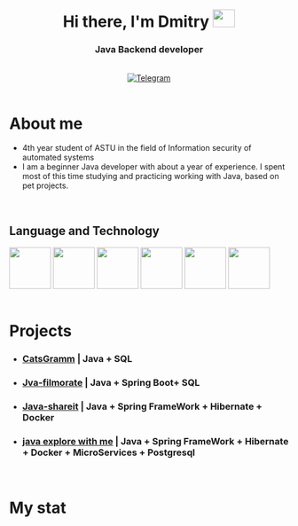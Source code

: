 <div id="header" align="center">
<h1>Hi there, I'm Dmitry <img src="https://github.com/blackcater/blackcater/raw/main/images/Hi.gif" height="32" width="40"/></h1></h1>
<h3>Java Backend developer</h3>
</div>

<br>

<div id="main" align="center">
<a href="https://t.me/Dmitry_Lyakh">
<img src="https://img.shields.io/badge/Telegram-blue?style=for-the-badge&logo=telegram&logoColor=white" alt="Telegram"/></a>
</div>

<br>

# About me
- 4th year student of ASTU in the field of Information security of automated systems
- I am a beginner Java developer with about a year of experience. I spent most of this time studying and practicing working with Java, based on pet projects.

<br>

## Language and Technology
<div> 
    <img src="https://cdn.jsdelivr.net/gh/devicons/devicon@latest/icons/java/java-original-wordmark.svg" width="75"/>
    <img src="https://cdn.jsdelivr.net/gh/devicons/devicon@latest/icons/spring/spring-original-wordmark.svg" width="75"/>
    <img src="https://cdn.jsdelivr.net/gh/devicons/devicon@latest/icons/git/git-original-wordmark.svg" width="75"/>
    <img src="https://cdn.jsdelivr.net/gh/devicons/devicon@latest/icons/docker/docker-original-wordmark.svg" width="75"/>
    <img src="https://cdn.jsdelivr.net/gh/devicons/devicon@latest/icons/hibernate/hibernate-original-wordmark.svg" width="75"/>
    <img src="https://cdn.jsdelivr.net/gh/devicons/devicon@latest/icons/postgresql/postgresql-original-wordmark.svg" width="75"/>
</div>

<br>

# Projects
- ### [CatsGramm](https://github.com/DmtritPlesko/Catsgram)  | Java + SQL
- ### [Jva-filmorate](https://github.com/DmtritPlesko/java-filmorate)  | Java + Spring Boot+ SQL
- ### [Java-shareit](https://github.com/DmtritPlesko/java-shareit)  | Java + Spring FrameWork + Hibernate + Docker
- ### [java explore with me](https://github.com/DmtritPlesko/java-explore-with-me-plus_final)  | Java + Spring FrameWork + Hibernate + Docker + MicroServices + Postgresql

<br>

# My stat
<div id="stat" align="center">
    <img src="https://github-profile-summary-cards.vercel.app/api/cards/profile-details?username=DmitryDmitry22&theme=github_dark" alt=""/>
    <img src="https://github-profile-summary-cards.vercel.app/api/cards/most-commit-language?username=DmitryDmitry22&theme=github_dark" alt=""/>
    <img src="https://github-profile-summary-cards.vercel.app/api/cards/stats?username=DmitryDmitry22&theme=github_dark" alt=""/>
</div>
